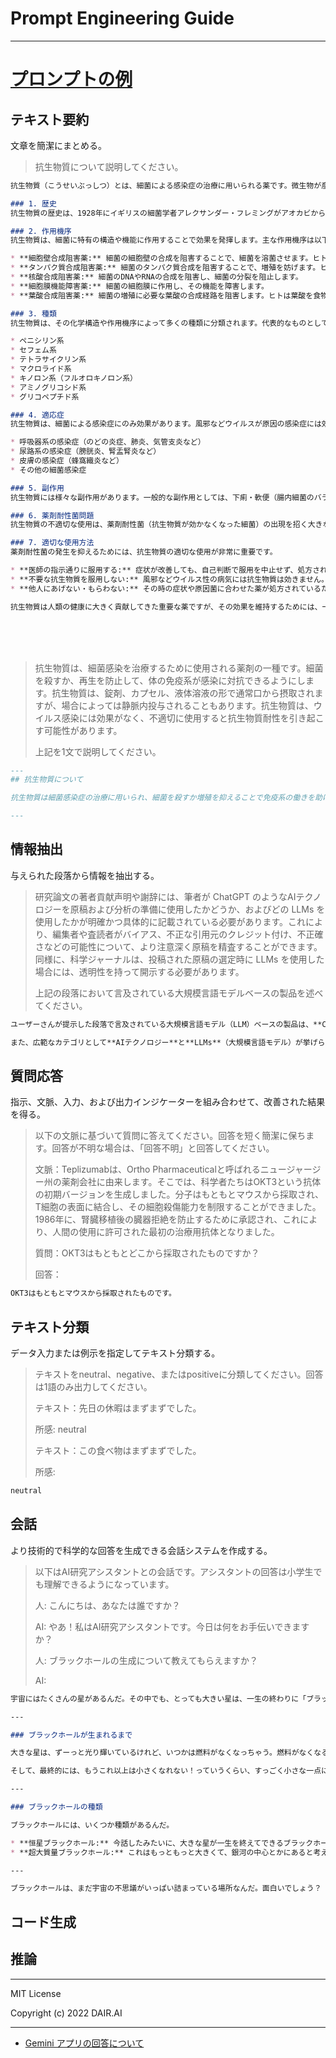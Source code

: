 # Prompt Engineering Guide

---

# [プロンプトの例](https://www.promptingguide.ai/jp/introduction/examples)

## テキスト要約

文章を簡潔にまとめる。

> 抗生物質について説明してください。

```markdown
抗生物質（こうせいぶっしつ）とは、細菌による感染症の治療に用いられる薬です。微生物が産生する物質で、他の微生物の発育を抑制したり、死滅させたりする作用を持ちます。

### 1. 歴史
抗生物質の歴史は、1928年にイギリスの細菌学者アレクサンダー・フレミングがアオカビから偶然「ペニシリン」を発見したことに始まります。その後、ハワード・フローリーとエルンスト・チェインによって薬としての製品化に成功し、多くの感染症患者の命を救う「魔法の薬」として普及しました。これにより、1945年には彼らにノーベル医学賞が贈られています。

### 2. 作用機序
抗生物質は、細菌に特有の構造や機能に作用することで効果を発揮します。主な作用機序は以下の通りです。

* **細胞壁合成阻害薬:** 細菌の細胞壁の合成を阻害することで、細菌を溶菌させます。ヒトの細胞には細胞壁がないため、ヒトへの影響は少ないです（例：ペニシリン系、セフェム系）。
* **タンパク質合成阻害薬:** 細菌のタンパク質合成を阻害することで、増殖を妨げます。ヒトのリボソームとは異なるため、ヒトの細胞には作用しにくいです。
* **核酸合成阻害薬:** 細菌のDNAやRNAの合成を阻害し、細菌の分裂を阻止します。
* **細胞膜機能障害薬:** 細菌の細胞膜に作用し、その機能を障害します。
* **葉酸合成阻害薬:** 細菌の増殖に必要な葉酸の合成経路を阻害します。ヒトは葉酸を食物から摂取するため、ヒトの細胞には作用しにくいです。

### 3. 種類
抗生物質は、その化学構造や作用機序によって多くの種類に分類されます。代表的なものとしては、以下が挙げられます。

* ペニシリン系
* セフェム系
* テトラサイクリン系
* マクロライド系
* キノロン系（フルオロキノロン系）
* アミノグリコシド系
* グリコペプチド系

### 4. 適応症
抗生物質は、細菌による感染症にのみ効果があります。風邪などウイルスが原因の感染症には効果がありません。医師は感染部位や原因菌を特定し、適切な抗生物質を処方します。

* 呼吸器系の感染症（のどの炎症、肺炎、気管支炎など）
* 尿路系の感染症（膀胱炎、腎盂腎炎など）
* 皮膚の感染症（蜂窩織炎など）
* その他の細菌感染症

### 5. 副作用
抗生物質には様々な副作用があります。一般的な副作用としては、下痢・軟便（腸内細菌のバランスの変化による）、吐き気・食欲不振などがあります。また、発疹やかゆみといったアレルギー反応（薬疹）が出ることがあり、まれに重症化することもあります。腸内環境の乱れを抑えるために、整腸剤と併用されることもあります。

### 6. 薬剤耐性菌問題
抗生物質の不適切な使用は、薬剤耐性菌（抗生物質が効かなくなった細菌）の出現を招く大きな問題となっています。細菌は抗生物質に繰り返しさらされることで、遺伝子変異を起こし、薬が効かないように変化することがあります。薬剤耐性菌が増加すると、感染症の治療が困難になり、最悪の場合、命にかかわることもあります。

### 7. 適切な使用方法
薬剤耐性菌の発生を抑えるためには、抗生物質の適切な使用が非常に重要です。

* **医師の指示通りに服用する:** 症状が改善しても、自己判断で服用を中止せず、処方された期間最後まで飲み切ることが大切です。
* **不要な抗生物質を服用しない:** 風邪などウイルス性の病気には抗生物質は効きません。
* **他人にあげない・もらわない:** その時の症状や原因菌に合わせた薬が処方されているため、他人と共有してはいけません。

抗生物質は人類の健康に大きく貢献してきた重要な薬ですが、その効果を維持するためには、一人ひとりが正しい知識を持ち、適切に使用することが不可欠です。
```

<br><br><br>

> 抗生物質は、細菌感染を治療するために使用される薬剤の一種です。細菌を殺すか、再生を防止して、体の免疫系が感染に対抗できるようにします。抗生物質は、錠剤、カプセル、液体溶液の形で通常口から摂取されますが、場合によっては静脈内投与されることもあります。抗生物質は、ウイルス感染には効果がなく、不適切に使用すると抗生物質耐性を引き起こす可能性があります。
>
>
>
> 上記を1文で説明してください。

```markdown
---
## 抗生物質について

抗生物質は細菌感染症の治療に用いられ、細菌を殺すか増殖を抑えることで免疫系の働きを助ける薬ですが、ウイルスには無効であり、不適切な使用は薬剤耐性を引き起こす可能性があります。

---
```

## 情報抽出

与えられた段落から情報を抽出する。

> 研究論文の著者貢献声明や謝辞には、筆者が ChatGPT のようなAIテクノロジーを原稿および分析の準備に使用したかどうか、およびどの LLMs を使用したかが明確かつ具体的に記載されている必要があります。これにより、編集者や査読者がバイアス、不正な引用元のクレジット付け、不正確さなどの可能性について、より注意深く原稿を精査することができます。同様に、科学ジャーナルは、投稿された原稿の選定時に LLMs を使用した場合には、透明性を持って開示する必要があります。
>
>
>
>上記の段落において言及されている大規模言語モデルベースの製品を述べてください。

```markdown
ユーザーさんが提示した段落で言及されている大規模言語モデル（LLM）ベースの製品は、**ChatGPT** です。

また、広範なカテゴリとして**AIテクノロジー**と**LLMs**（大規模言語モデル）が挙げられています。
```

## 質問応答

指示、文脈、入力、および出力インジケーターを組み合わせて、改善された結果を得る。

> 以下の文脈に基づいて質問に答えてください。回答を短く簡潔に保ちます。回答が不明な場合は、「回答不明」と回答してください。
>
>
>
> 文脈：Teplizumabは、Ortho Pharmaceuticalと呼ばれるニュージャージー州の薬剤会社に由来します。そこでは、科学者たちはOKT3という抗体の初期バージョンを生成しました。分子はもともとマウスから採取され、T細胞の表面に結合し、その細胞殺傷能力を制限することができました。1986年に、腎臓移植後の臓器拒絶を防止するために承認され、これにより、人間の使用に許可された最初の治療用抗体となりました。
>
>
>
> 質問：OKT3はもともとどこから採取されたものですか？
>
>
>
> 回答：

```markdown
OKT3はもともとマウスから採取されたものです。
```

## テキスト分類

データ入力または例示を指定してテキスト分類する。

> テキストをneutral、negative、またはpositiveに分類してください。回答は1語のみ出力してください。
>
>
>
> テキスト：先日の休暇はまずまずでした。
>
> 所感: neutral
>
>
>
> テキスト：この食べ物はまずまずでした。
>
> 所感:

```markdown
neutral
```

## 会話

より技術的で科学的な回答を生成できる会話システムを作成する。

> 以下はAI研究アシスタントとの会話です。アシスタントの回答は小学生でも理解できるようになっています。
>
>
>
> 人: こんにちは、あなたは誰ですか？
>
> AI: やあ！私はAI研究アシスタントです。今日は何をお手伝いできますか？
>
> 人: ブラックホールの生成について教えてもらえますか？
>
> AI:

```markdown
宇宙にはたくさんの星があるんだ。その中でも、とっても大きい星は、一生の終わりに「ブラックホール」になることがあるんだよ。

---

### ブラックホールが生まれるまで

大きな星は、ずーっと光り輝いているけれど、いつかは燃料がなくなっちゃう。燃料がなくなると、星の中心がどんどん自分自身の重さでつぶれていってしまうんだ。想像してみて、大きな大きな星が、ギュッ、ギュッ、ギュッと小さく、小さくなっていく感じ。

そして、最終的には、もうこれ以上は小さくなれない！っていうくらい、すっごく小さな一点に、星の全部が押しつぶされちゃうんだ。こうなると、その場所はとてつもない重さを持つようになって、何でも吸い込んでしまう「ブラックホール」が生まれるんだよ。光さえも吸い込んでしまうから、私たちの目には見えないんだ。まるで宇宙のど真ん中に、見えない大きな穴が開いたみたいだね。

---

### ブラックホールの種類

ブラックホールには、いくつか種類があるんだ。

* **恒星ブラックホール:** 今話したみたいに、大きな星が一生を終えてできるブラックホールだよ。
* **超大質量ブラックホール:** これはもっともっと大きくて、銀河の中心とかにあると考えられているんだ。どうやってできたのか、まだ全部はわかっていないけれど、たくさんのガスや星が集まってできたのかもしれない、って考えられているよ。

---

ブラックホールは、まだ宇宙の不思議がいっぱい詰まっている場所なんだ。面白いでしょう？
```

## コード生成

## 推論

---

MIT License

Copyright (c) 2022 DAIR.AI

---

- [Gemini アプリの回答について](https://support.google.com/gemini/answer/16279220?hl=ja)
